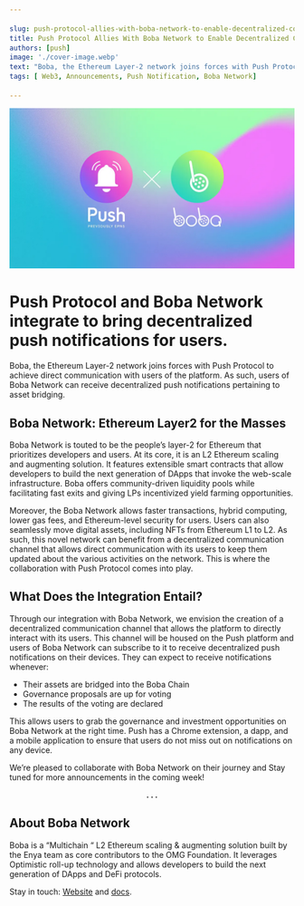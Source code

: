 ```yaml
---

slug: push-protocol-allies-with-boba-network-to-enable-decentralized-communication
title: Push Protocol Allies With Boba Network to Enable Decentralized Communication
authors: [push]
image: './cover-image.webp'
text: "Boba, the Ethereum Layer-2 network joins forces with Push Protocol to achieve direct communication with users of the platform. As such, users of Boba Network can receive decentralized push notifications pertaining to asset bridging."
tags: [ Web3, Announcements, Push Notification, Boba Network]

---
```



![Cover image of Push Protocol Allies With Boba Network to Enable Decentralized Communication](./cover-image.webp)
<!--truncate-->

<!--customheaderpoint-->
# Push Protocol and Boba Network integrate to bring decentralized push notifications for users.<br/>

Boba, the Ethereum Layer-2 network joins forces with Push Protocol to achieve direct communication with users of the platform. As such, users of Boba Network can receive decentralized push notifications pertaining to asset bridging.


## Boba Network: Ethereum Layer2 for the Masses
Boba Network is touted to be the people’s layer-2 for Ethereum that prioritizes developers and users. At its core, it is an L2 Ethereum scaling and augmenting solution. It features extensible smart contracts that allow developers to build the next generation of DApps that invoke the web-scale infrastructure. Boba offers community-driven liquidity pools while facilitating fast exits and giving LPs incentivized yield farming opportunities.

Moreover, the Boba Network allows faster transactions, hybrid computing, lower gas fees, and Ethereum-level security for users. Users can also seamlessly move digital assets, including NFTs from Ethereum L1 to L2. As such, this novel network can benefit from a decentralized communication channel that allows direct communication with its users to keep them updated about the various activities on the network. This is where the collaboration with Push Protocol comes into play.

## What Does the Integration Entail?
Through our integration with Boba Network, we envision the creation of a decentralized communication channel that allows the platform to directly interact with its users. This channel will be housed on the Push platform and users of Boba Network can subscribe to it to receive decentralized push notifications on their devices. They can expect to receive notifications whenever:

- Their assets are bridged into the Boba Chain
- Governance proposals are up for voting
- The results of the voting are declared

This allows users to grab the governance and investment opportunities on Boba Network at the right time. Push has a Chrome extension, a dapp, and a mobile application to ensure that users do not miss out on notifications on any device.

We’re pleased to collaborate with Boba Network on their journey and Stay tuned for more announcements in the coming week!

<center><b>.  .  .</b></center>

## About Boba Network
Boba is a “Multichain “ L2 Ethereum scaling & augmenting solution built by the Enya team as core contributors to the OMG Foundation. It leverages Optimistic roll-up technology and allows developers to build the next generation of DApps and DeFi protocols.

Stay in touch: [Website](https://boba.network/) and [docs](https://docs.boba.network/).


